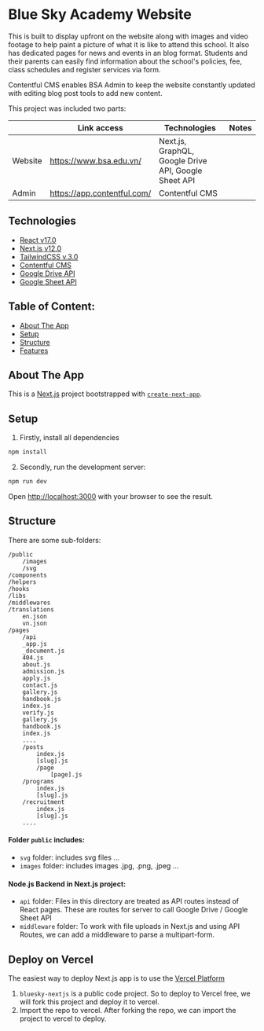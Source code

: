 # Blue Sky Academy Website

This is built to display upfront on the website along with images and video footage to help paint a picture of what it is like to attend this school. It also has dedicated pages for news and events in an blog format. Students and their parents can easily find information about the school's policies, fee, class schedules and register services via form.

Contentful CMS enables BSA Admin to keep the website constantly updated with editing blog post tools to add new content.

This project was included two parts:

|         | Link access                 | Technologies                                         | Notes |
| ------- | --------------------------- | ---------------------------------------------------- | ----- |
| Website | https://www.bsa.edu.vn/     | Next.js, GraphQL, Google Drive API, Google Sheet API |       |
| Admin   | https://app.contentful.com/ | Contentful CMS                                       |       |

## Technologies

- [React v17.0](https://reactjs.org/)
- [Next.js v12.0](https://nextjs.org/)
- [TailwindCSS v.3.0](https://tailwindcss.com/)
- [Contentful CMS](https://www.contentful.com/)
- [Google Drive API](https://developers.google.com/drive)
- [Google Sheet API](https://developers.google.com/sheets/api)

## Table of Content:

- [About The App](#about-the-app)
- [Setup](#setup)
- [Structure](#structure)
- [Features](#features)

## About The App

This is a [Next.js](https://nextjs.org/) project bootstrapped with [`create-next-app`](https://github.com/vercel/next.js/tree/canary/packages/create-next-app).

## Setup

1. Firstly, install all dependencies

```bash
npm install
```

2. Secondly, run the development server:

```bash
npm run dev
```

Open [http://localhost:3000](http://localhost:3000) with your browser to see the result.

## Structure

There are some sub-folders:

```
/public
    /images
    /svg
/components
/helpers
/hooks
/libs
/middlewares
/translations
    en.json
    vn.json
/pages
    /api
    _app.js
    _document.js
    404.js
    about.js
    admission.js
    apply.js
    contact.js
    gallery.js
    handbook.js
    index.js
    verify.js
    gallery.js
    handbook.js
    index.js
    ....
    /posts
        index.js
        [slug].js
        /page
            [page].js
    /programs
        index.js
        [slug].js
    /recruitment
        index.js
        [slug].js
    ....
```

#### Folder `public` includes:

- `svg` folder: includes svg files ...
- `images` folder: includes images .jpg, .png, .jpeg ...

#### Node.js Backend in Next.js project:

- `api` folder: Files in this directory are treated as API routes instead of React pages. These are routes for server to call Google Drive / Google Sheet API
- `middleware` folder: To work with file uploads in Next.js and using API Routes, we can add a middleware to parse a multipart-form.

## Deploy on Vercel

The easiest way to deploy Next.js app is to use the [Vercel Platform](https://vercel.com/new?utm_medium=default-template&filter=next.js&utm_source=create-next-app&utm_campaign=create-next-app-readme)

1. `bluesky-nextjs` is a public code project. So to deploy to Vercel free, we will fork this project and deploy it to vercel.
2. Import the repo to vercel. After forking the repo, we can import the project to vercel to deploy.
